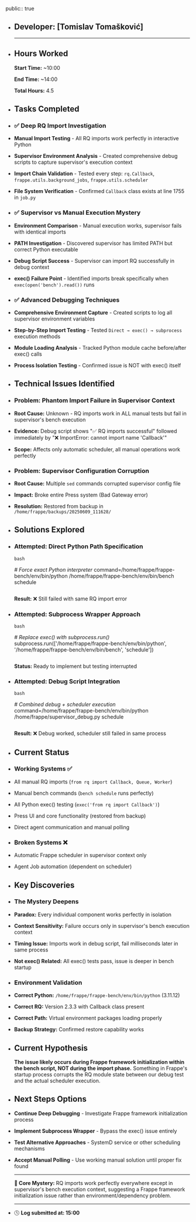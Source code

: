 public:: true

- ## Developer: [Tomislav Tomašković]
  
  ---
- ## **Hours Worked**
  
  **Start Time:** ~10:00
  
  **End Time:** ~14:00
  
  **Total Hours:** 4.5
- ## **Tasks Completed**
- ### ✅  **Deep RQ Import Investigation**
- **Manual Import Testing** - All RQ imports work perfectly in interactive Python
- **Supervisor Environment Analysis** - Created comprehensive debug scripts to capture supervisor's execution context
- **Import Chain Validation** - Tested every step: `rq.Callback`, `frappe.utils.background_jobs`, `frappe.utils.scheduler`
- **File System Verification** - Confirmed `Callback` class exists at line 1755 in `job.py`
- ### ✅  **Supervisor vs Manual Execution Mystery**
- **Environment Comparison** - Manual execution works, supervisor fails with identical imports
- **PATH Investigation** - Discovered supervisor has limited PATH but correct Python executable
- **Debug Script Success** - Supervisor can import RQ successfully in debug context
- **exec() Failure Point** - Identified imports break specifically when `exec(open('bench').read())` runs
- ### ✅  **Advanced Debugging Techniques**
- **Comprehensive Environment Capture** - Created scripts to log all supervisor environment variables
- **Step-by-Step Import Testing** - Tested `Direct → exec() → subprocess` execution methods
- **Module Loading Analysis** - Tracked Python module cache before/after exec() calls
- **Process Isolation Testing** - Confirmed issue is NOT with exec() itself
- ## **Technical Issues Identified**
- ### **Problem: Phantom Import Failure in Supervisor Context**
- **Root Cause:** Unknown - RQ imports work in ALL manual tests but fail in supervisor's bench execution
- **Evidence:** Debug script shows "✅ RQ imports successful" followed immediately by "❌ ImportError: cannot import name 'Callback'"
- **Scope:** Affects only automatic scheduler, all manual operations work perfectly
- ### **Problem: Supervisor Configuration Corruption**
- **Root Cause:** Multiple `sed` commands corrupted supervisor config file
- **Impact:** Broke entire Press system (Bad Gateway error)
- **Resolution:** Restored from backup in `/home/frappe/backups/20250609_111628/`
- ## **Solutions Explored**
- ### **Attempted: Direct Python Path Specification**
  
  ```
  bash
  
  ```
  *# Force exact Python interpreter*
  command=/home/frappe/frappe-bench/env/bin/python /home/frappe/frappe-bench/env/bin/bench schedule
  ```
  ```
  
  **Result:** ❌ Still failed with same RQ import error
- ### **Attempted: Subprocess Wrapper Approach**
  
  ```
  bash
  
  ```
  *# Replace exec() with subprocess.run()*
  subprocess.run(['/home/frappe/frappe-bench/env/bin/python', '/home/frappe/frappe-bench/env/bin/bench', 'schedule'])
  ```
  ```
  
  **Status:** Ready to implement but testing interrupted
- ### **Attempted: Debug Script Integration**
  
  ```
  bash
  
  ```
  *# Combined debug + scheduler execution*
  command=/home/frappe/frappe-bench/env/bin/python /home/frappe/supervisor_debug.py schedule
  ```
  ```
  
  **Result:** ❌ Debug worked, scheduler still failed in same process
- ## **Current Status**
- ### **Working Systems ✅**
- All manual RQ imports (`from rq import Callback, Queue, Worker`)
- Manual bench commands (`bench schedule` runs perfectly)
- All Python exec() testing (`exec('from rq import Callback')`)
- Press UI and core functionality (restored from backup)
- Direct agent communication and manual polling
- ### **Broken Systems ❌**
- Automatic Frappe scheduler in supervisor context only
- Agent Job automation (dependent on scheduler)
- ## **Key Discoveries**
- ### **The Mystery Deepens**
- **Paradox:** Every individual component works perfectly in isolation
- **Context Sensitivity:** Failure occurs only in supervisor's bench execution context
- **Timing Issue:** Imports work in debug script, fail milliseconds later in same process
- **Not exec() Related:** All exec() tests pass, issue is deeper in bench startup
- ### **Environment Validation**
- **Correct Python:** `/home/frappe/frappe-bench/env/bin/python` (3.11.12)
- **Correct RQ:** Version 2.3.3 with Callback class present
- **Correct Path:** Virtual environment packages loading properly
- **Backup Strategy:** Confirmed restore capability works
- ## **Current Hypothesis**
  
  **The issue likely occurs during Frappe framework initialization within the bench script, NOT during the import phase.** Something in Frappe's startup process corrupts the RQ module state between our debug test and the actual scheduler execution.
- ## **Next Steps Options**
- **Continue Deep Debugging** - Investigate Frappe framework initialization process
- **Implement Subprocess Wrapper** - Bypass the exec() issue entirely
- **Test Alternative Approaches** - SystemD service or other scheduling mechanisms
- **Accept Manual Polling** - Use working manual solution until proper fix found
  
  ---
  
  **🎯 Core Mystery:** RQ imports work perfectly everywhere except in supervisor's bench execution context, suggesting a Frappe framework initialization issue rather than environment/dependency problem.
  
  ---
- 🕓 **Log submitted at: 15:00**